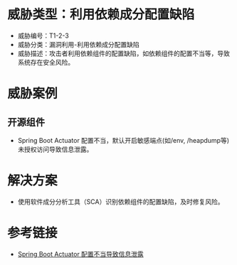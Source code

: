 # 威胁类型：利用依赖成分配置缺陷
- 威胁编号：T1-2-3
- 威胁分类：漏洞利用-利用依赖成分配置缺陷
- 威胁描述：攻击者利用依赖组件的配置缺陷，如依赖组件的配置不当等，导致系统存在安全风险。

# 威胁案例
## 开源组件
- Spring Boot Actuator 配置不当，默认开启敏感端点(如/env, /heapdump等)未授权访问导致信息泄露。

# 解决方案
- 使用软件成分分析工具（SCA）识别依赖组件的配置缺陷，及时修复风险。

# 参考链接
- [Spring Boot Actuator 配置不当导致信息泄露](https://docs.spring.io/spring-boot/docs/current/reference/html/actuator.html)
